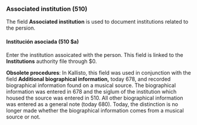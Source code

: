 ### Associated institution (510)

The field **Associated institution** is used to document institutions related to the persion.

#### Institución asociada (510 $a)

Enter the institution assoicated with the person. This field is linked to the **Institutions** authority file through $0.

**Obsolete procedures**: In Kallisto, this field was used in conjunction with the field **Additional biographical information,** today 678, and recorded biographical information found on a musical source. The biographical information was entered in 678 and the siglum of the institution which housed the source was entered in 510. All other biographical information was entered as a general note (today 680). Today, the distinction is no longer made whether the biographical information comes from a musical source or not.
